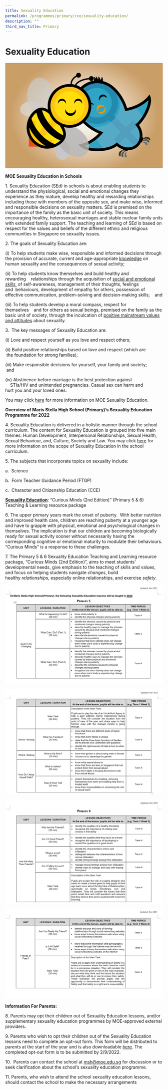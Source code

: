 ```yaml
---
title: Sexuality Education
permalink: /programmes/primary/cce/sexuality-education/
description: ""
third_nav_title: Primary
---
```

# Sexuality Education

![](/images/CCE/Primary/SE.jpg)

**MOE Sexuality Education in Schools**  

1. Sexuality Education (SEd) in schools is about enabling students to understand the physiological, social and emotional changes they experience as they mature, develop healthy and rewarding relationships including those with members of the opposite sex, and make wise, informed and responsible decisions on sexuality matters. SEd is premised on the importance of the family as the basic unit of society. This means encouraging healthy, heterosexual marriages and stable nuclear family units with extended family support. The teaching and learning of SEd is based on respect for the values and beliefs of the different ethnic and religious communities in Singapore on sexuality issues.

2\. The goals of Sexuality Education are:

(i) To help students make wise, responsible and informed decisions through the provision of accurate, current and age-appropriate <u>knowledge</u> on human sexuality and the consequences of sexual activity;

(ii) To help students know themselves and build healthy and rewarding    relationships through the acquisition of <u>social and emotional skills </u> of self-awareness, management of their thoughts, feelings and  behaviours, development of empathy for others, possession of effective communication, problem-solving and decision-making skills;    and

(iii) To help students develop a moral compass, respect for themselves    and for others as sexual beings, premised on the family as the basic unit of society, through the inculcation of <u>positive mainstream values and attitudes</u> about sexuality.

3.  The key messages of Sexuality Education are:

(i) Love and respect yourself as you love and respect others;

(ii) Build positive relationships based on love and respect (which are         the foundation for strong families);

(iii) Make responsible decisions for yourself, your family and society;         and

(iv) Abstinence before marriage is the best protection against                        STIs/HIV and unintended pregnancies. Casual sex can harm and                hurt you and your loved ones.

  

You may click [here](https://www.moe.gov.sg/programmes/sexuality-education) for more information on MOE Sexuality Education.

  

  

**Overview of Maris Stella High School (Primary)’s Sexuality Education Programme for 2022**

  

4\. Sexuality Education is delivered in a holistic manner through the school curriculum. The content for Sexuality Education is grouped into five main themes: Human Development, Interpersonal Relationships, Sexual Health, Sexual Behaviour, and, Culture, Society and Law. You may click [here](https://www.moe.gov.sg/programmes/sexuality-education/scope-and-teaching-approach) for more information on the scope of Sexuality Education in the school curriculum.

  

5\. The subjects that incorporate topics on sexuality include:

a.  Science

b.  Form Teacher Guidance Period (FTGP)

c.  Character and Citizenship Education (CCE)

  

**<u>Sexuality Education</u>**: “Curious Minds (2nd Edition)” (Primary 5 & 6) Teaching & Learning resource package

  

6\. The upper primary years mark the onset of puberty.  With better nutrition and improved health care, children are reaching puberty at a younger age and have to grapple with physical, emotional and psychological changes in themselves. The implication is that our children are becoming biologically ready for sexual activity sooner without necessarily having the corresponding cognitive or emotional maturity to modulate their behaviours. “Curious Minds” is a response to these challenges.

7\. The Primary 5 & 6 Sexuality Education Teaching and Learning resource package, “Curious Minds (2nd Edition)”, aims to meet students’ developmental needs, give emphasis to the teaching of skills and values, and focus on helping students navigate _changes_, build healthy _relationships_, especially online relationships, and exercise _safety_.


![](/images/CCE/Primary/pg%204.jpg)

![](/images/CCE/Primary/pg%205.jpg)

![](/images/CCE/Primary/pg%206.jpg)

![](/images/CCE/Primary/pg%207.jpg)

**Information For Parents:**  

8\. Parents may opt their children out of Sexuality Education lessons, and/or supplementary sexuality education programmes by MOE-approved external providers.

  

9\. Parents who wish to opt their children out of the Sexuality Education lessons need to complete an opt-out form. This form will be distributed to parents at the start of the year and is also downloadable [here](/files/Sexuality%20Education/Primary/Annex%20A.pdf). The completed opt-out form is to be submitted by 2/9/2022.

  

10.  Parents can contact the school at <a href="mailto:msh@moe.edu.sg">msh@moe.edu.sg</a> for discussion or to seek clarification about the school’s sexuality education programme.

  

11\. Parents, who wish to attend the school sexuality education lessons, should contact the school to make the necessary arrangements